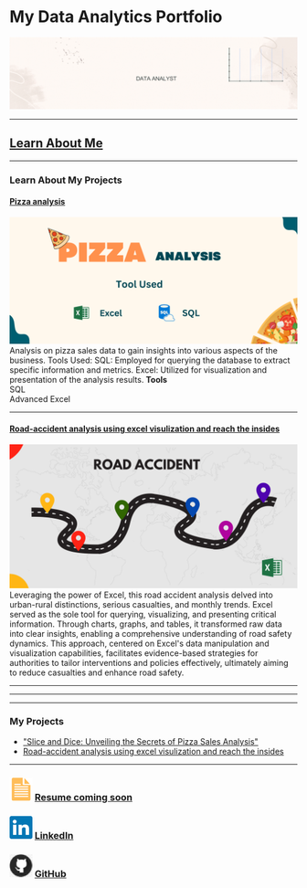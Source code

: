 # My Data Analytics Portfolio
[<img src="images/github_portfolio_banner.gif?raw=true"/>](https://www.linkedin.com/in/preetigudania/)

---






## [Learn About Me](/aboutme.md)






---



### Learn About My Projects



#### [Pizza analysis](https://www.linkedin.com/pulse/pizza-sales-analysis-preeti-gudania-rg0cc/)
[<img src="images/pizza project template.png"/>](https://www.linkedin.com/pulse/pizza-sales-analysis-preeti-gudania-rg0cc/)
Analysis on pizza sales data to gain insights into various aspects of the business. Tools Used: SQL: Employed for querying the database to extract specific information and metrics. Excel: Utilized for visualization and presentation of the analysis results.
<b>Tools</b></br>
SQL</br>
Advanced Excel

---


#### [Road-accident analysis using excel visulization and reach the insides](https://www.linkedin.com/feed/update/urn:li:linkedInArticle:7158119315307732993/)
[<img src="images/road accident template.png"/>](https://www.linkedin.com/feed/update/urn:li:linkedInArticle:7158119315307732993/)
Leveraging the power of Excel, this road accident analysis delved into urban-rural distinctions, serious casualties, and monthly trends. Excel served as the sole tool for querying, visualizing, and presenting critical information. Through charts, graphs, and tables, it transformed raw data into clear insights, enabling a comprehensive understanding of road safety dynamics. This approach, centered on Excel's data manipulation and visualization capabilities, facilitates evidence-based strategies for authorities to tailor interventions and policies effectively, ultimately aiming to reduce casualties and enhance road safety.


---





---


---


### My Projects

- ["Slice and Dice: Unveiling the Secrets of Pizza Sales Analysis"](https://www.linkedin.com/pulse/doordash-sales-analysis-using-excel-madeeha-umar/?trackingId=w4sjOJInQvGeRytPnByHLg%3D%3D)
- [Road-accident analysis using excel visulization and reach the insides](https://www.linkedin.com/feed/update/urn:li:linkedInArticle:7158119315307732993/)

---
### [<img src="images/doc_icon.png?raw=true"/>](https://www.linkedin.com/in/preetigudania/)      [Resume coming soon](https://www.linkedin.com/in/preetigudania/) 




### [<img src="images/linkedin_icon.png?raw=true"/>](https://www.linkedin.com/in/preetigudania/)                                     [LinkedIn](https://www.linkedin.com/in/preetigudania/)












### [<img src="images/GitHub_icon40.png?raw=true"/>](https://github.com/preetigudanai)             [GitHub](https://github.com/preetigudania)
